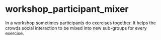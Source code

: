 # workshop_participant_mixer
In a workshop sometimes participants do exercises together. It helps the crowds social interaction to be mixed into new sub-groups for every exercise.
